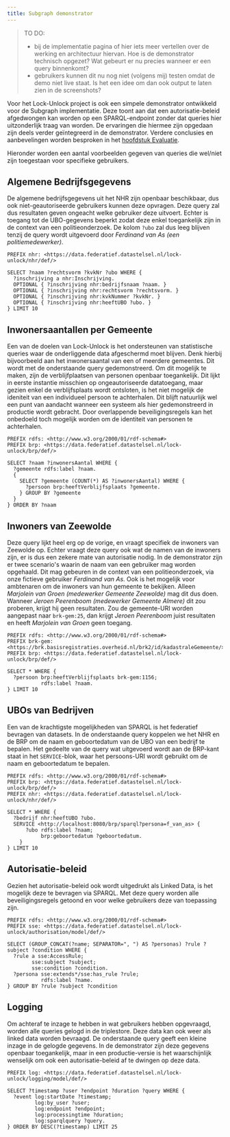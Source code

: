 ```yaml
---
title: Subgraph demonstrator
---
```

> TO DO: 
> - bij de implementatie pagina of hier iets meer vertellen over de werking en architectuur hiervan. Hoe is de demonstrator technisch opgezet? Wat gebeurt er nu precies wanneer er een query binnenkomt?
> - gebruikers kunnen dit nu nog niet (volgens mij) testen omdat de demo niet live staat. Is het een idee om dan ook output te laten zien in de screenshots?

Voor het Lock-Unlock project is ook een simpele demonstrator ontwikkeld voor de Subgraph implementatie. Deze toont aan dat een autorisatie-beleid afgedwongen kan worden op een SPARQL-endpoint zonder dat queries hier uitzonderlijk traag van worden.
De ervaringen die hiermee zijn opgedaan zijn deels verder geïntegreerd in de demonstrator.
Verdere conclusies en aanbevelingen worden besproken in het [hoofdstuk Evaluatie](../evaluatie.md).

Hieronder worden een aantal voorbeelden gegeven van queries die wel/niet zijn toegestaan voor specifieke gebruikers. 

## Algemene Bedrijfsgegevens

De algemene bedrijfsgegevens uit het NHR zijn openbaar beschikbaar, dus ook niet-geautoriseerde gebruikers kunnen deze opvragen.
Deze query zal dus resultaten geven ongeacht welke gebruiker deze uitvoert.
Echter is toegang tot de UBO-gegevens beperkt zodat deze enkel toegankelijk zijn in de context van een politieonderzoek.
De kolom `?ubo` zal dus leeg blijven tenzij de query wordt uitgevoerd door _Ferdinand van As (een politiemedewerker)_.

```sparql
PREFIX nhr: <https://data.federatief.datastelsel.nl/lock-unlock/nhr/def/>

SELECT ?naam ?rechtsvorm ?kvkNr ?ubo WHERE {
  ?inschrijving a nhr:Inschrijving.
  OPTIONAL { ?inschrijving nhr:bedrijfsnaam ?naam. }
  OPTIONAL { ?inschrijving nhr:rechtsvorm ?rechtsvorm. }
  OPTIONAL { ?inschrijving nhr:kvkNummer ?kvkNr. }
  OPTIONAL { ?inschrijving nhr:heeftUBO ?ubo. }
} LIMIT 10
```

## Inwonersaantallen per Gemeente

Een van de doelen van Lock-Unlock is het ondersteunen van statistische queries waar de onderliggende data afgeschermd moet blijven.
Denk hierbij bijvoorbeeld aan het inwonersaantal van een of meerdere gemeentes.
Dit wordt met de onderstaande query gedemonstreerd.
Om dit mogelijk te maken, zijn de verblijfplaatsen van personen openbaar toegankelijk.
Dit lijkt in eerste instantie misschien op ongeautoriseerde datatoegang, maar gezien enkel de verblijfsplaats wordt ontsloten, is het niet mogelijk de ideniteit van een individueel persoon te achterhalen.
Dit blijft natuurlijk wel een punt van aandacht wanneer een systeem als hier gedemonstreerd in productie wordt gebracht.
Door overlappende beveiligingsregels kan het onbedoeld toch mogelijk worden om de identiteit van personen te achterhalen.

```sparql
PREFIX rdfs: <http://www.w3.org/2000/01/rdf-schema#>
PREFIX brp: <https://data.federatief.datastelsel.nl/lock-unlock/brp/def/>

SELECT ?naam ?inwonersAantal WHERE {
  ?gemeente rdfs:label ?naam.
  {
    SELECT ?gemeente (COUNT(*) AS ?inwonersAantal) WHERE {
      ?persoon brp:heeftVerblijfsplaats ?gemeente.
    } GROUP BY ?gemeente
  }
} ORDER BY ?naam
```

## Inwoners van Zeewolde

Deze query lijkt heel erg op de vorige, en vraagt specifiek de inwoners van Zeewolde op.
Echter vraagt deze query ook wat de namen van de inwoners zijn, er is dus een zekere mate van autorisatie nodig.
In de demonstrator zijn er twee scenario's waarin de naam van een gebruiker mag worden opgehaald.
Dit mag gebeuren in de context van een politieonderzoek, via onze fictieve gebruiker _Ferdinand van As_.
Ook is het mogelijk voor ambtenaren om de inwoners van hun gemeente te bekijken.
Alleen _Marjolein van Groen (medewerker Gemeente Zeewolde)_ mag dit dus doen.
Wanneer _Jeroen Peerenboom (medewerker Gemeente Almere)_ dit zou proberen, krijgt hij geen resultaten.
Zou de gemeente-URI worden aangepast naar `brk-gem:25`, dan krijgt _Jeroen Peerenboom_ juist resultaten en heeft _Marjolein van Groen_ geen toegang.

```sparql
PREFIX rdfs: <http://www.w3.org/2000/01/rdf-schema#>
PREFIX brk-gem: <https://brk.basisregistraties.overheid.nl/brk2/id/kadastraleGemeente/>
PREFIX brp: <https://data.federatief.datastelsel.nl/lock-unlock/brp/def/>

SELECT * WHERE {
  ?persoon brp:heeftVerblijfsplaats brk-gem:1156;
           rdfs:label ?naam.
} LIMIT 10
```

## UBOs van Bedrijven

Een van de krachtigste mogelijkheden van SPARQL is het federatief bevragen van datasets.
In de onderstaande query koppelen we het NHR en de BRP om de naam en geboortedatum van de UBO van een bedrijf te bepalen.
Het gedeelte van de query wat uitgevoerd wordt aan de BRP-kant staat in het `SERVICE`-blok, waar het persoons-URI wordt gebruikt om de naam en geboortedatum te bepalen.

```sparql
PREFIX rdfs: <http://www.w3.org/2000/01/rdf-schema#>
PREFIX brp: <https://data.federatief.datastelsel.nl/lock-unlock/brp/def/>
PREFIX nhr: <https://data.federatief.datastelsel.nl/lock-unlock/nhr/def/>

SELECT * WHERE {
  ?bedrijf nhr:heeftUBO ?ubo.
  SERVICE <http://localhost:8080/brp/sparql?persona=f_van_as> {
      ?ubo rdfs:label ?naam;
           brp:geboortedatum ?geboortedatum.
	}
} LIMIT 10
```

## Autorisatie-beleid

Gezien het autorisatie-beleid ook wordt uitgedrukt als Linked Data, is het mogelijk deze te bevragen via SPARQL.
Met deze query worden alle beveiligingsregels getoond en voor welke gebruikers deze van toepassing zijn.

```sparql
PREFIX rdfs: <http://www.w3.org/2000/01/rdf-schema#>
PREFIX sse: <https://data.federatief.datastelsel.nl/lock-unlock/authorisation/model/def/>

SELECT (GROUP_CONCAT(?name; SEPARATOR=", ") AS ?personas) ?rule ?subject ?condition WHERE {
  ?rule a sse:AccessRule;
        sse:subject ?subject;
  	    sse:condition ?condition.
  ?persona sse:extends*/sse:has_rule ?rule;
  		   rdfs:label ?name.
} GROUP BY ?rule ?subject ?condition
```

## Logging

Om achteraf te inzage te hebben in wat gebruikers hebben opgevraagd, worden alle queries gelogd in de triplestore.
Deze data kan ook weer als linked data worden bevraagd.
De onderstaande query geeft een kleine inzage in de gelogde gegevens.
In de demonstrator zijn deze gegevens openbaar toegankelijk, maar in een productie-versie is het waarschijnlijk wenselijk om ook een autorisatie-beleid af te dwingen op deze data.

```sparql
PREFIX log: <https://data.federatief.datastelsel.nl/lock-unlock/logging/model/def/>

SELECT ?timestamp ?user ?endpoint ?duration ?query WHERE {
  ?event log:startDate ?timestamp;
         log:by_user ?user;
         log:endpoint ?endpoint;
         log:processingtime ?duration;
         log:sparqlquery ?query.
} ORDER BY DESC(?timestamp) LIMIT 25
```